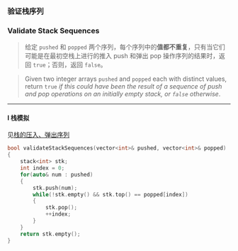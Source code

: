 ### 验证栈序列
### Validate Stack Sequences  

> 给定 `pushed` 和 `popped` 两个序列，每个序列中的**值都不重复**，只有当它们可能是在最初空栈上进行的推入 push 和弹出 pop 操作序列的结果时，返回 `true`；否则，返回 `false`。  

> Given two integer arrays `pushed` and `popped` each with distinct values, return `true` *if this could have been the result of a sequence of push and pop operations on an initially empty stack, or `false` otherwise*.  

----------

#### I 栈模拟

见[栈的压入、弹出序列](./%23剑指offer%2031.%20栈的压入、弹出序列.md)  

```cpp
bool validateStackSequences(vector<int>& pushed, vector<int>& popped) 
{
    stack<int> stk;
    int index = 0;
    for(auto& num : pushed)
    {
        stk.push(num);
        while(!stk.empty() && stk.top() == popped[index])
        {
            stk.pop();
            ++index;
        }
    }
    return stk.empty();
}
```
